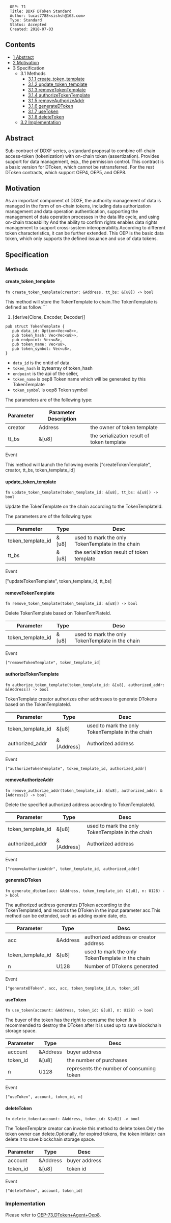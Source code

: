 ```
  OEP: 71
  Title: DDXF DToken Standard
  Author: lucas7788<sishsh@163.com>
  Type: Standard
  Status: Accepted
  Created: 2018-07-03

```

## Contents

- [1 Abstract](https://www.mediawiki.org/w/index.php?title=Project:Sandbox&action=submit#Abstract)
- [2 Motivation](https://www.mediawiki.org/w/index.php?title=Project:Sandbox&action=submit#Motivation)
- 3 Specification
  - 3.1 Methods
    - [3.1.1 create_token_template](https://www.mediawiki.org/w/index.php?title=Project:Sandbox&action=submit#create_token_template)
    - [3.1.2 update_token_template](https://www.mediawiki.org/w/index.php?title=Project:Sandbox&action=submit#update_token_template)
    - [3.1.3 removeTokenTemplate](https://www.mediawiki.org/w/index.php?title=Project:Sandbox&action=submit#removeTokenTemplate)
    - [3.1.4 authorizeTokenTemplate](https://www.mediawiki.org/w/index.php?title=Project:Sandbox&action=submit#authorizeTokenTemplate)
    - [3.1.5 removeAuthorizeAddr](https://www.mediawiki.org/w/index.php?title=Project:Sandbox&action=submit#removeAuthorizeAddr)
    - [3.1.6 generateDToken](https://www.mediawiki.org/w/index.php?title=Project:Sandbox&action=submit#generateDToken)
    - [3.1.7 useToken](https://www.mediawiki.org/w/index.php?title=Project:Sandbox&action=submit#useToken)
    - [3.1.8 deleteToken](https://www.mediawiki.org/w/index.php?title=Project:Sandbox&action=submit#deleteToken)
  - [3.2 Implementation](https://www.mediawiki.org/w/index.php?title=Project:Sandbox&action=submit#Implementation)

## Abstract

Sub-contract of DDXF series, a standard proposal to combine off-chain access-token (tokenization) with on-chain token (assertization). Provides support for data management, esp., the permission control. This contract is a basic version for DToken, which cannot be retransferred. For the rest DToken contracts, which support OEP4, OEP5, and OEP8.

## Motivation

As an important component of DDXF, the authority management of data is managed in the form of on-chain tokens, including data authorization management and data operation authentication, supporting the management of data operation processes in the data life cycle, and using on-chain traceability And the ability to confirm rights enables data rights management to support cross-system interoperability.According to different token characteristics, it can be further extended. This OEP is the basic data token, which only supports the defined issuance and use of data tokens.

## Specification

### Methods

#### create_token_template

```
fn create_token_template(creator: &Address, tt_bs: &[u8]) -> bool

```

This method will store the TokenTemplate to chain.The TokenTemplate is defined as follow:```

1. [derive(Clone, Encoder, Decoder)]

```
pub struct TokenTemplate {
   pub data_id: Option<Vec<u8>>,
   pub token_hash: Vec<Vec<u8>>,
   pub endpoint: Vec<u8>,
   pub token_name: Vec<u8>,
   pub token_symbol: Vec<u8>,
}
```


- `data_id` is the ontid of data.
- `token_hash` is bytearray of token_hash
- `endpoint` is the api of the seller,
- `token_name` is oep8 Token name which will be generated by this TokenTemplate
- `token_symbol` is oep8 Token symbol

The parameters are of the following type:

| Parameter | Parameter Description |                                            |
| --------- | --------------------- | ------------------------------------------ |
| creator   | Address               | the owner of token template                |
| tt_bs     | &[u8]                 | the serialization result of token template |

Event

This method will launch the following events:["createTokenTemplate", creator, tt_bs, token_template_id]

#### update_token_template

```
fn update_token_template(token_template_id: &[u8], tt_bs: &[u8]) -> bool

```

Update the TokenTemplate on the chain according to the TokenTemplateId.

The parameters are of the following type:

| Parameter         | Type  | Desc                                             |
| ----------------- | ----- | ------------------------------------------------ |
| token_template_id | &[u8] | used to mark the only TokenTemplate in the chain |
| tt_bs             | &[u8] | the serialization result of token template       |

Event

["updateTokenTemplate", token_template_id, tt_bs]

#### removeTokenTemplate

```
fn remove_token_template(token_template_id: &[u8]) -> bool

```

Delete TokenTemplate based on TokenTemPlateId.

| Parameter         | Type  | Desc                                             |
| ----------------- | ----- | ------------------------------------------------ |
| token_template_id | &[u8] | used to mark the only TokenTemplate in the chain |

Event

```
["removeTokenTemplate", token_template_id]
```

#### authorizeTokenTemplate

```
fn authorize_token_template(token_template_id: &[u8], authorized_addr: &[Address]) -> bool

```

TokenTemplate creator authorizes other addresses to generate DTokens based on the TokenTemplateId.

| Parameter         | Type       | Desc                                             |
| ----------------- | ---------- | ------------------------------------------------ |
| token_template_id | &[u8]      | used to mark the only TokenTemplate in the chain |
| authorized_addr   | &[Address] | Authorized address                               |

Event
```
["authorizeTokenTemplate", token_template_id, authorized_addr]
```


#### removeAuthorizeAddr

```
fn remove_authorize_addr(token_template_id: &[u8], authorized_addr: &[Address]) -> bool

```

Delete the specified authorized address according to TokenTemplateId.

| Parameter         | Type       | Desc                                             |
| ----------------- | ---------- | ------------------------------------------------ |
| token_template_id | &[u8]      | used to mark the only TokenTemplate in the chain |
| authorized_addr   | &[Address] | Authorized address                               |

Event

```
["removeAuthorizeAddr", token_template_id, authorized_addr]
```


#### generateDToken

```
fn generate_dtoken(acc: &Address, token_template_id: &[u8], n: U128) -> bool

```

The authorized address generates DToken according to the TokenTemplateId, and records the DToken in the input parameter acc.This method can be extended, such as adding expire date, etc.

| Parameter         | Type     | Desc                                             |
| ----------------- | -------- | ------------------------------------------------ |
| acc               | &Address | authorized address or creator address            |
| token_template_id | &[u8]    | used to mark the only TokenTemplate in the chain |
| n                 | U128     | Number of DTokens generated                      |

Event

```
["generateDToken", acc, acc, token_template_id,n, token_id]
```


#### useToken

```
fn use_token(account: &Address, token_id: &[u8], n: U128) -> bool

```

The buyer of the token has the right to consume the token.It is recommended to destroy the DToken after it is used up to save blockchain storage space.

| Parameter | Type     | Desc                                     |
| --------- | -------- | ---------------------------------------- |
| account   | &Address | buyer address                            |
| token_id  | &[u8]    | the number of purchases                  |
| n         | U128     | represents the number of consuming token |

Event

```
["useToken", account, token_id, n]
```


#### deleteToken

```
fn delete_token(account: &Address, token_id: &[u8]) -> bool

```

The TokenTemplate creator can invoke this method to delete token.Only the token owner can delete.Optionally, for expired tokens, the token initiator can delete it to save blockchain storage space.

| Parameter | Type     | Desc          |
| --------- | -------- | ------------- |
| account   | &Address | buyer address |
| token_id  | &[u8]    | token id      |

Event

```
["deleteToken", account, token_id]
```

### Implementation

Please refer to [OEP-73](https://github.com/ontio/OEPs/blob/master/OEPS/OEP-73.md),[DToken+Agent+Oep8](https://github.com/ont-bizsuite/ddxf-contract-suite/tree/master/contracts/dtoken).
